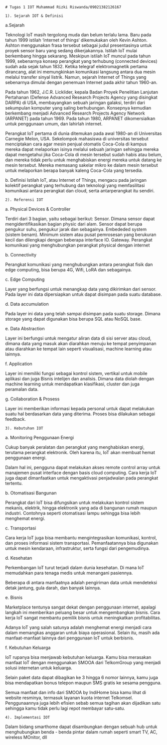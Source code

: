 	# Tugas 1 IOT Muhammad Rizki Riswanda/09021382126167
 
	1). Sejarah IOT & Definisi

a.Sejarah

Teknologi IoT masih tergolong muda dan belum terlalu lama. Baru pada tahun 1999 istilah ‘internet of things‘ dikemukakan oleh Kevin Ashton. Ashton menggunakan frasa tersebut sebagai judul presentasinya untuk proyek sensor baru yang sedang dikerjakannya. Istilah IoT mulai berkembang hingga sekarang.
Meskipun istilah IoT muncul pada tahun 1999, sebenarnya konsep perangkat yang terhubung (connected devices) sudah ada sejak tahun 1832. Ketika telegraf elektromagnetik pertama dirancang, alat ini memungkinkan komunikasi langsung antara dua mesin melalui transfer sinyal listrik. Namun, sejarah Internet of Things yang sebenarnya dimulai dengan penemuan Internet pada akhir tahun 1960-an.

Pada tahun 1962, J.C.R. Licklider, kepala Badan Proyek Penelitian Lanjutan Pertahanan (Defense Advanced Research Projects Agency yang disingkat DARPA) di USA, membayangkan sebuah jaringan galaksi, terdiri dari sekumpulan komputer yang saling berhubungan. Konsepnya kemudian berkembang menjadi Advanced Research Projects Agency Network (ARPANET) pada tahun 1969. Pada tahun 1980, ARPANET dikomersialkan untuk penggunaan umum, dan lahirlah internet.

Perangkat IoT pertama di dunia ditemukan pada awal 1980-an di Universitas Carnegie Melon, USA. Sekelompok mahasiswa di universitas tersebut menciptakan cara agar mesin penjual otomatis Coca-Cola di kampus mereka dapat melaporkan isinya melalui sebuah jaringan sehingga mereka dapat mengetahui jika Coca-Cola di mesin tersebut sudah habis atau belum, dan mereka tidak perlu untuk menghabiskan energi mereka untuk datang ke mesin tersebut. Mereka memasang sakelar mikro ke dalam mesin tersebut untuk melaporkan berapa banyak kaleng Coca-Cola yang tersedia.

b. Definisi
Istilah IoT, atau Internet of Things, mengacu pada jaringan kolektif perangkat yang terhubung dan teknologi yang memfasilitasi komunikasi antara perangkat dan cloud, serta antarperangkat itu sendiri.

	2). Referensi IOT

a. Physical Devices & Controller

Terdiri dari 3 bagian, yaitu sebagai berikut:
Sensor. Dimana sensor dapat mengidentifikasikan bagian physic dari alam. Sensor dapat berupa pengukur suhu, pengukur jarak dan sebagainya.
Embededed system (sistem benam). Minimum sistem atau pusat pemrosesan yang berukuran kecil dan dilengkapi dengan beberapa interface IO.
Gateway. Perangkat komunikasi yang menghubungkan perangkat physical dengan internet

b. Connectivity

Perangkat komunikasi yang menghubungkan antara perangkat fisik dan edge computing, bisa berupa 4G, Wifi, LoRA dan sebagainya.

c. Edge Computing

Layer yang berfungsi untuk menangkap data yang dikirimkan dari sensor. Pada layer ini data dipersiapkan untuk dapat disimpan pada suatu database.

d. Data accumulation

Pada layer ini data yang telah sampai disimpan pada suatu storage. Dimana storage yang dapat digunakan bisa berupa SQL atau NoSQL base.

e. Data Abstraction

Layer ini berfungsi untuk mengatur aliran data di sisi server atau cloud, dimana data yang masuk akan diarahkan menuju ke tempat penyimpanan atau diarahkan ke tempat lain seperti visualisasi, machine learning atau lainnya.

f. Application

Layer ini memiliki fungsi sebagai kontrol sistem, vertikal untuk mobile aplikasi dan juga Bisnis intelijen dan analisis. Dimana data diolah dengan machine learning untuk mendapatkan klasifikasi, cluster dan juga peramalan data.

g. Collaboration & Prosess

Layer ini memberikan informasi kepada personal untuk dapat melakukan suatu hal berdasarkan data yang diterima. Proses bisa dilakukan sebagai feedback.

	3). Kebutuhan IOT

a. Monitoring Penggunaan Energi

Cukup banyak peralatan dan perangkat yang menghabiskan energi, terutama perangkat elektronik. Oleh karena itu, IoT akan membuat hemat penggunaan energi.

Dalam hal ini, pengguna dapat melakukan akses remote control array untuk manajemen pusat interface dengan basis cloud computing. Cara kerja IoT juga dapat dimanfaatkan untuk mengaktivasi penjadwalan pada perangkat tertentu.

b. Otomatisasi Bangunan

Perangkat dari IoT bisa difungsikan untuk melakukan kontrol sistem mekanis, elektrik, hingga elektronik yang ada di bangunan rumah maupun industri. Contohnya seperti otomatisasi lampu sehingga bisa lebih menghemat energi.

c. Transportasi

Cara kerja IoT juga bisa membantu mengintegrasikan komunikasi, kontrol, dan proses informasi sistem transportasi. Pemanfaatannya bisa digunakan untuk mesin kendaraan, infrastruktur, serta fungsi dari pengemudinya.

d. Kesehatan

Perkembangan IoT turut terjadi dalam dunia kesehatan. Di mana IoT memudahkan para tenaga medis untuk menangani pasiennya.

Beberapa di antara manfaatnya adalah pengiriman data untuk mendeteksi detak jantung, gula darah, dan banyak lainnya.

e. Bisnis

Marketplace tentunya sangat dekat dengan penggunaan internet, apalagi langkah ini memberikan peluang besar untuk mengembangkan bisnis. Cara kerja IoT sangat membantu pemilik bisnis untuk meningkatkan profitabilitas.

Adanya IoT yang salah satunya adalah menghemat energi menjadi cara dalam memangkas anggaran untuk biaya operasional. Selain itu, masih ada manfaat-manfaat lainnya dari penggunaan IoT untuk berbisnis.

f. Kebutuhan Keluarga

IoT rupanya bisa menjawab kebutuhan keluarga. Kamu bisa merasakan manfaat IoT dengan menggunakan SMOOA dari TelkomGroup yang menjadi solusi internetan untuk keluarga.

Selain paket data dapat dibagikan ke 3 hingga 6 nomor lainnya, kamu juga bisa mendapatkan bonus telepon maupun SMS gratis ke sesama pengguna.

Semua manfaat dan info dari SMOOA by IndiHome bisa kamu lihat di website resminya, termasuk layanan kuota internet Telkomsel. Penggunaannya juga lebih efisien sebab semua tagihan akan dijadikan satu sehingga kamu tidak perlu lagi repot membayar satu-satu.

	4). Implementasi IOT

Dalam bidang smarthome dapat disambungkan dengan sebuah hub untuk menghubungkan benda - benda pintar dalam rumah seperti smart TV, AC, wireless MOnitor, dll
